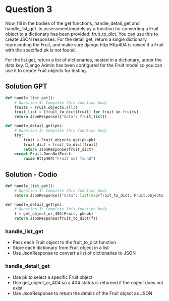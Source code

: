 # Question 3

Now, fill in the bodies of the get functions, handle_detail_get and handle_list_get. In assessment/models.py a function for converting a Fruit object to a dictionary has been provided: fruit_to_dict. You can use this to create JSON responses. For the detail get, return a single dictionary representing the Fruit, and make sure django.http.Http404 is raised if a Fruit with the specified pk is not found.

For the list get, return a list of dictionaries, nested in a dictionary, under the data key.
Django Admin has been configured for the Fruit model so you can use it to create Fruit objects for testing.


## Solution GPT

```python
def handle_list_get():
    # Question 3: Complete this function body
    fruits = Fruit.objects.all()
    fruit_list = [fruit_to_dict(fruit) for fruit in fruits]
    return JsonResponse({"data": fruit_list})

def handle_detail_get(pk):
    # Question 3: Complete this function body
    try:
        fruit = Fruit.objects.get(pk=pk)
        fruit_dict = fruit_to_dict(fruit)
        return JsonResponse(fruit_dict)
    except Fruit.DoesNotExist:
        raise Http404("Fruit not found")

```

## Solution - Codio 
```python
def handle_list_get():
    # Question 3: Complete this function body
    return JsonResponse({"data": list(map(fruit_to_dict, Fruit.objects.all()))})

def handle_detail_get(pk):
    # Question 3: Complete this function body
    f = get_object_or_404(Fruit, pk=pk)
    return JsonResponse(fruit_to_dict(f))

```
### handle_list_get
- Pass each Fruit object to the fruit_to_dict function
- Store each dictionary from Fruit object in a list
- Use JsonResponse to convert a list of dictionaries to JSON

### handle_detail_get
- Use pk to select a specific Fruit object
- Use get_object_or_404 so a 404 status is returned if the object does not exist
- Use JsonResponse to return the details of the Fruit object as JSON